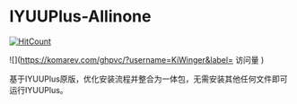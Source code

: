 # IYUUPlus-Allinone
  [![HitCount](https://hits.dwyl.com/KiWinger/IYUUPlus-Allinone.svg?style=flat&show=unique)](http://hits.dwyl.com/KiWinger/IYUUPlus-Allinone)
  
  ![](https://komarev.com/ghpvc/?username=KiWinger&label=  访问量  )


 基于IYUUPlus原版，优化安装流程并整合为一体包，无需安装其他任何文件即可运行IYUUPlus。
